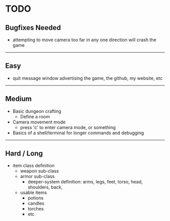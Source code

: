 # TODO

## Bugfixes Needed

- attempting to move camera too far in any one direction will crash the game

--------------------------------------------------------------------------------

## Easy 
- quit message window advertising the game, the github, my website, etc

--------------------------------------------------------------------------------

## Medium

- Basic dungeon crafting
    - Define a room
- Camera movement mode
    - press 'c' to enter camera mode, or something
- Basics of a shell/terminal for longer commands and debugging

--------------------------------------------------------------------------------

## Hard / Long

- item class definition
    - weapon sub-class 
    - armor sub-class
        - deeper-system definition:
            arms, legs, feet, torso, head, shoulders, back, 
    - usable items
        - potions
        - candles
        - torches
        - etc
